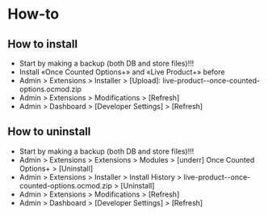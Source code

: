 # How-to

## How to install
* Start by making a backup (both DB and store files)!!!
* Install «Once Counted Options+» and «Live Product+» before
* Admin > Extensions > Installer > [Upload]: live-product--once-counted-options.ocmod.zip
* Admin > Extensions > Modifications > [Refresh]
* Admin > Dashboard > [Developer Settings] > [Refresh]

## How to uninstall
* Start by making a backup (both DB and store files)!!!
* Admin > Extensions > Extensions > Modules > [underr] Once Counted Options+ > [Uninstall]
* Admin > Extensions > Installer > Install History > live-product--once-counted-options.ocmod.zip > [Uninstall]
* Admin > Extensions > Modifications > [Refresh]
* Admin > Dashboard > [Developer Settings] > [Refresh]
